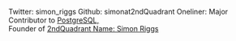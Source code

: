 Twitter: simon_riggs
Github: simonat2ndQuadrant
Oneliner: Major Contributor to <a href='http://www.postgresql.org/' target='_blank'>PostgreSQL,</a><br/> Founder of <a href='http://2ndquadrant.com/en/' target='_blank'>2ndQuadrant
Name: Simon Riggs